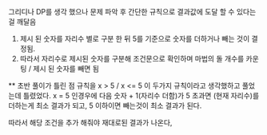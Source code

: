 그리디나 DP를 생각 했으나 문제 파악 후 간단한 규칙으로 결과값에 도달 할 수 있다는걸 깨달음

1. 제시 된 숫자를 자리수 별로 구분 한 뒤 5를 기준으로 숫자를 더하거나 빼는 것이 결정됨.
2. 따라서 자리수로 제시된 숫자를 구분해 조건문으로 확인하며 마법의 돌 개수를 카운팅 / 제시 된 숫자를 빼면 됨


** 초반 풀이가 틀린 점
규칙을 x > 5 / x <= 5
이 두가지 규칙이라고 생각했하고 풀었는데 틀렸었다.
x = 5 인경우에 다음 숫자 + 1(자리수 더함)가 5 초과면 
(현재 자리수)를 더하는게 최소 결과가 되고,
5 이하이면 빼는것이 최소 결과가 된다.

따라서 해당 조건을 추가 해줘야 재대로된 결과가 나온다,
